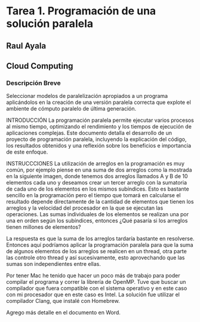 # Tarea 1. Programación de una solución paralela
## Raul Ayala
## Cloud Computing


### Descripción Breve
Seleccionar modelos de paralelización apropiados a un programa aplicándolos en la creación de una versión paralela correcta que explote el ambiente de cómputo paralelo de última generación.

INTRODUCCIÓN
La programación paralela permite ejecutar varios procesos al mismo tiempo, optimizando el rendimiento y los tiempos de ejecución de aplicaciones complejas. Este documento detalla el desarrollo de un proyecto de programación paralela, incluyendo la explicación del código, los resultados obtenidos y una reflexión sobre los beneficios e importancia de este enfoque.

INSTRUCCCIONES
La utilización de arreglos en la programación es muy común, por ejemplo piense en una suma de dos arreglos como la mostrada en la siguiente imagen, donde tenemos dos arreglos llamados A y B de 10 elementos cada uno y deseamos crear un tercer arreglo con la sumatoria de cada uno de los elementos en los mismos subíndices.
Esto es bastante sencillo en la programación pero el tiempo que tomará en calcularse el resultado depende directamente de la cantidad de elementos que tienen los arreglos y la velocidad del procesador en la que se ejecutan las operaciones. Las sumas individuales de los elementos se realizan una por una en orden según los subíndices, entonces ¿Qué pasaría si los arreglos tienen millones de elementos? 

La respuesta es que la suma de los arreglos tardaría bastante en resolverse. Entonces aquí podríamos aplicar la programación paralela para que la suma de algunos elementos de los arreglos se realicen en un thread, otra parte las controle otro thread y así sucesivamente, esto aprovechando que las sumas son independientes entre ellas.

Por tener Mac he tenido que hacer un poco más de trabajo para poder compilar el programa y correr la librería de OpenMP. Tuve que buscar un compilador que fuera compatible con el sistema operativo y en este caso con mi procesador que en este caso es Intel. 
La solución fue utilizar el compilador Clang, que instalé con Homebrew. 

Agrego más detalle en el documento en Word. 




